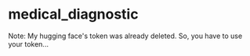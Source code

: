 # medical_diagnostic

Note: My hugging face's token was already deleted. So, you have to use your token...
